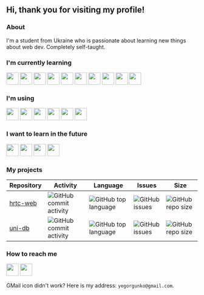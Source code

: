 ## Hi, thank you for visiting my profile!

### About

I'm a student from Ukraine who is passionate about learning new things about web dev. Completely self-taught.

### I'm currently learning

<img height="32" width="32" src="https://unpkg.com/simple-icons@v3/icons/html5.svg" />
<img height="32" width="32" src="https://unpkg.com/simple-icons@v3/icons/css3.svg" />
<img height="32" width="32" src="https://unpkg.com/simple-icons@v3/icons/sass.svg" />
<img height="32" width="32" src="https://unpkg.com/simple-icons@v3/icons/javascript.svg" />
<img height="32" width="32" src="https://unpkg.com/simple-icons@v3/icons/typescript.svg" />
<img height="32" width="32" src="https://unpkg.com/simple-icons@v3/icons/node-dot-js.svg" />
<img height="32" width="32" src="https://unpkg.com/simple-icons@v3/icons/sqlite.svg" />
<img height="32" width="32" src="https://unpkg.com/simple-icons@v3/icons/python.svg" />
<img height="32" width="32" src="https://unpkg.com/simple-icons@v3/icons/quasar.svg" />
<img height="32" width="32" src="https://unpkg.com/simple-icons@v3/icons/vue-dot-js.svg" />

### I'm using

<img height="32" width="32" src="https://unpkg.com/simple-icons@v3/icons/linuxmint.svg" />
<img height="32" width="32" src="https://unpkg.com/simple-icons@v3/icons/git.svg" />
<img height="32" width="32" src="https://unpkg.com/simple-icons@v3/icons/github.svg" />
<img height="32" width="32" src="https://unpkg.com/simple-icons@v3/icons/markdown.svg" />
<img height="32" width="32" src="https://unpkg.com/simple-icons@v3/icons/visualstudiocode.svg" />
<img height="32" width="32" src="https://unpkg.com/simple-icons@v3/icons/bitwarden.svg" />

### I want to learn in the future

<img height="32" width="32" src="https://unpkg.com/simple-icons@v3/icons/postgresql.svg" />
<img height="32" width="32" src="https://unpkg.com/simple-icons@v3/icons/ruby.svg" />
<img height="32" width="32" src="https://unpkg.com/simple-icons@v3/icons/rubyonrails.svg" />
<img height="32" width="32" src="https://unpkg.com/simple-icons@v3/icons/react.svg" />

### My projects

| Repository                                         | Activity                                                                                       | Language                                                                                | Issues                                                                         | Size                                                                             |
| -------------------------------------------------- | ---------------------------------------------------------------------------------------------- | --------------------------------------------------------------------------------------- | ------------------------------------------------------------------------------ | -------------------------------------------------------------------------------- |
| [hrtc-web](https://github.com/yegorgunko/hrtc-web) | ![GitHub commit activity](https://img.shields.io/github/commit-activity/m/yegorgunko/hrtc-web) | ![GitHub top language](https://img.shields.io/github/languages/top/yegorgunko/hrtc-web) | ![GitHub issues](https://img.shields.io/github/issues-raw/yegorgunko/hrtc-web) | ![GitHub repo size](https://img.shields.io/github/repo-size/yegorgunko/hrtc-web) |
| [uni-db](https://github.com/yegorgunko/uni-db)     | ![GitHub commit activity](https://img.shields.io/github/commit-activity/m/yegorgunko/uni-db)   | ![GitHub top language](https://img.shields.io/github/languages/top/yegorgunko/uni-db)   | ![GitHub issues](https://img.shields.io/github/issues-raw/yegorgunko/uni-db)   | ![GitHub repo size](https://img.shields.io/github/repo-size/yegorgunko/uni-db)   |

### How to reach me

[<img height="32" width="32" src="https://unpkg.com/simple-icons@v3/icons/gmail.svg" />](mailto:yegorgunko@gmail.com)
[<img height="32" width="32" src="https://unpkg.com/simple-icons@v3/icons/telegram.svg" />](https://t.me/yegorgunko)

GMail icon didn't work? Here is my address: `yegorgunko@gmail.com`.
